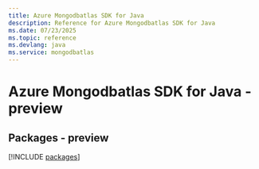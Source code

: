 ```yaml
---
title: Azure Mongodbatlas SDK for Java
description: Reference for Azure Mongodbatlas SDK for Java
ms.date: 07/23/2025
ms.topic: reference
ms.devlang: java
ms.service: mongodbatlas
---
```

# Azure Mongodbatlas SDK for Java - preview
## Packages - preview
[!INCLUDE [packages](mongodbatlas-index.md)]